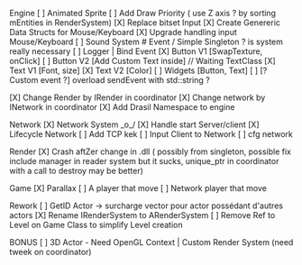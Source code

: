 Engine
[ ] Animated Sprite
[ ] Add Draw Priority ( use Z axis ? by sorting mEntities in RenderSystem)
[X] Replace bitset Input
[X] Create Genereric Data Structs for Mouse/Keyboard
[X] Upgrade handling input Mouse/Keyboard
[ ] Sound System # Event / Simple Singleton ? is system really necessary
[ ] Logger | Bind Event
[X] Button V1 [SwapTexture, onClick]
[ ] Button V2 [Add Custom Text inside] // Waiting TextClass
[X] Text V1 [Font, size]
[X] Text V2 [Color]
[ ] Widgets [Button, Text]
[ ] [? Custom event ?] overload sendEvent with std::string ?

[X] Change Render by IRender in coordinator
[X] Change network by INetwork in coordinator
[X] Add Drasil Namespace to engine

Network
[X] Network System \_o_/
[X] Handle start Server/client
[X] Lifecycle Network
[ ] Add TCP kek
[ ] Input Client to Network
[ ] cfg network

Render
[X] Crash aftZer change in .dll ( possibly from singleton, possible fix include manager in reader system but it sucks, unique_ptr in coordinator with a call to destroy may be better)

Game
[X] Parallax
[ ] A player that move
[ ] Network player that move

Rework
[ ] GetID Actor -> surcharge vector pour actor possédant d'autres actors
[X] Rename IRenderSystem to ARenderSystem
[ ] Remove Ref to Level on Game Class to simplify Level creation

BONUS
[ ] 3D Actor - Need OpenGL Context | Custom Render System (need tweek on coordinator)